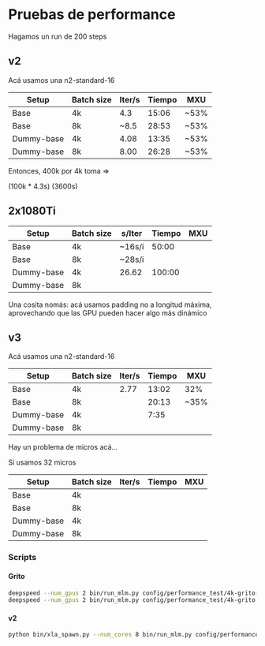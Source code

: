 # Pruebas de performance

Hagamos un run de 200 steps

## v2

Acá usamos una n2-standard-16

|Setup         | Batch size  | Iter/s    | Tiempo | MXU   |
|--------------|-------------|-----------|--------|-------|
| Base         |   4k        |  4.3      | 15:06  | ~53%  |
| Base         |   8k        | ~8.5      | 28:53  | ~53%  |
| Dummy-base   |   4k        |  4.08     | 13:35  | ~53%  |
| Dummy-base   |   8k        |  8.00     | 26:28  | ~53%  |


Entonces, 400k por 4k toma =>

(100k * 4.3s) (3600s)

## 2x1080Ti

|Setup         | Batch size  | s/Iter    | Tiempo | MXU   |
|--------------|-------------|-----------|--------|-------|
| Base         |   4k        | ~16s/i    | 50:00  |       |
| Base         |   8k        | ~28s/i    |        |       |
| Dummy-base   |   4k        | 26.62     | 100:00 |       |
| Dummy-base   |   8k        |           |        |       |

Una cosita nomás: acá usamos padding no a longitud máxima, aprovechando que las GPU pueden hacer algo más dinámico

## v3

Acá usamos una n2-standard-16

|Setup         | Batch size  | Iter/s    | Tiempo | MXU   |
|--------------|-------------|-----------|--------|-------|
| Base         |   4k        | 2.77      | 13:02  | 32%   |
| Base         |   8k        |           | 20:13  |~35%   |
| Dummy-base   |   4k        |           | 7:35   |       |
| Dummy-base   |   8k        |           |        |       |



Hay un problema de micros acá...

Si usamos 32 micros

|Setup         | Batch size  | Iter/s    | Tiempo | MXU   |
|--------------|-------------|-----------|--------|-------|
| Base         |   4k        |           |        |       |
| Base         |   8k        |           |        |       |
| Dummy-base   |   4k        |           |        |       |
| Dummy-base   |   8k        |           |        |       |



### Scripts

#### Grito

```bash
deepspeed --num_gpus 2 bin/run_mlm.py config/performance_test/4k-grito-dummy.json
deepspeed --num_gpus 2 bin/run_mlm.py config/performance_test/4k-grito.json
```

#### v2

```bash
python bin/xla_spawn.py --num_cores 8 bin/run_mlm.py config/performance_test/4k-v2.json
```
